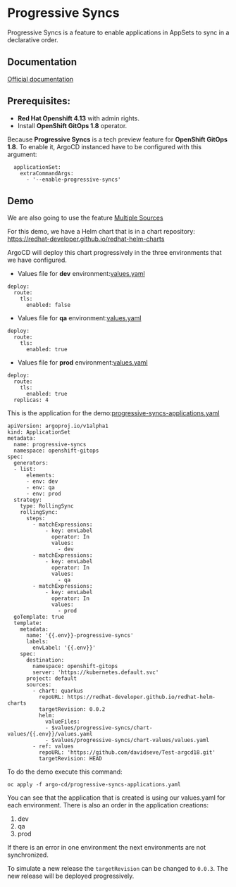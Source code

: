 # Progressive Syncs

Progressive Syncs is a feature to enable applications in AppSets to sync in a declarative order.

## Documentation
[Official documentation](https://argo-cd.readthedocs.io/en/stable/operator-manual/applicationset/Progressive-Syncs/)

## Prerequisites:

- **Red Hat Openshift 4.13** with admin rights.
- Install **OpenShift GitOps 1.8** operator.

Because **Progressive Syncs** is a tech preview feature for **OpenShift GitOps 1.8**. To enable it, ArgoCD instanced have to be configured with this argument:
```
  applicationSet:
    extraCommandArgs:
      - '--enable-progressive-syncs'
```

## Demo

We are also going to use the feature [Multiple Sources](../multiplesources/README.md)

For this demo, we have a Helm chart that is in a chart repository:
https://redhat-developer.github.io/redhat-helm-charts

ArgoCD will deploy this chart progressively in the three environments that we have configured.

- Values file for **dev** environment:[values.yaml](chart-values/dev/values.yaml)
```
deploy:
  route:
    tls:
      enabled: false
```

- Values file for **qa** environment:[values.yaml](chart-values/qa/values.yaml)
```
deploy:
  route:
    tls:
      enabled: true
```

- Values file for **prod** environment:[values.yaml](chart-values/prod/values.yaml)
```
deploy:
  route:
    tls:
      enabled: true
  replicas: 4
```


This is the application for the demo:[progressive-syncs-applications.yaml](argo-cd/progressive-syncs-applications.yaml)

```
apiVersion: argoproj.io/v1alpha1
kind: ApplicationSet
metadata:
  name: progressive-syncs
  namespace: openshift-gitops
spec:
  generators:
  - list:
      elements:
      - env: dev
      - env: qa
      - env: prod
  strategy:
    type: RollingSync
    rollingSync:
      steps:
        - matchExpressions:
            - key: envLabel
              operator: In
              values:
                - dev
        - matchExpressions:
            - key: envLabel
              operator: In
              values:
                - qa
        - matchExpressions:
            - key: envLabel
              operator: In
              values:
                - prod
  goTemplate: true
  template:
    metadata:
      name: '{{.env}}-progressive-syncs'
      labels:
        envLabel: '{{.env}}'
    spec:
      destination:
        namespace: openshift-gitops
        server: 'https://kubernetes.default.svc'
      project: default
      sources:
        - chart: quarkus
          repoURL: https://redhat-developer.github.io/redhat-helm-charts
          targetRevision: 0.0.2
          helm:
            valueFiles:
            - $values/progressive-syncs/chart-values/{{.env}}/values.yaml
            - $values/progressive-syncs/chart-values/values.yaml
        - ref: values
          repoURL: 'https://github.com/davidseve/Test-argcd18.git'
          targetRevision: HEAD
```

To do the demo execute this command:
```
oc apply -f argo-cd/progressive-syncs-applications.yaml
```

You can see that the application that is created is using our values.yaml for each environment.
There is also an order in the application creations:
1. dev
2. qa
3. prod

If there is an error in one environment the next environments are not synchronized.

To simulate a new release the `targetRevision` can be changed to `0.0.3`. The new release will be deployed progressively.
